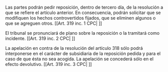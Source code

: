 Las partes podrán pedir reposición, dentro de tercero día, de la resolución a que se refiere el artículo anterior. En consecuencia, podrán solicitar que se modifiquen los hechos controvertidos fijados, que se eliminen algunos o que se agreguen otros. [[Art. 319 inc. 1 CPC| ]]

El tribunal se pronunciará de plano sobre la reposición o la tramitará como incidente. [[Art. 319 inc. 2 CPC| ]]

La apelación en contra de la resolución del artículo 318 sólo podrá interponerse en el carácter de subsidiaria de la reposición pedida y para el caso de que ésta no sea acogida. La apelación se concederá sólo en el efecto devolutivo. [[Art. 319 inc. 3 CPC| ]]